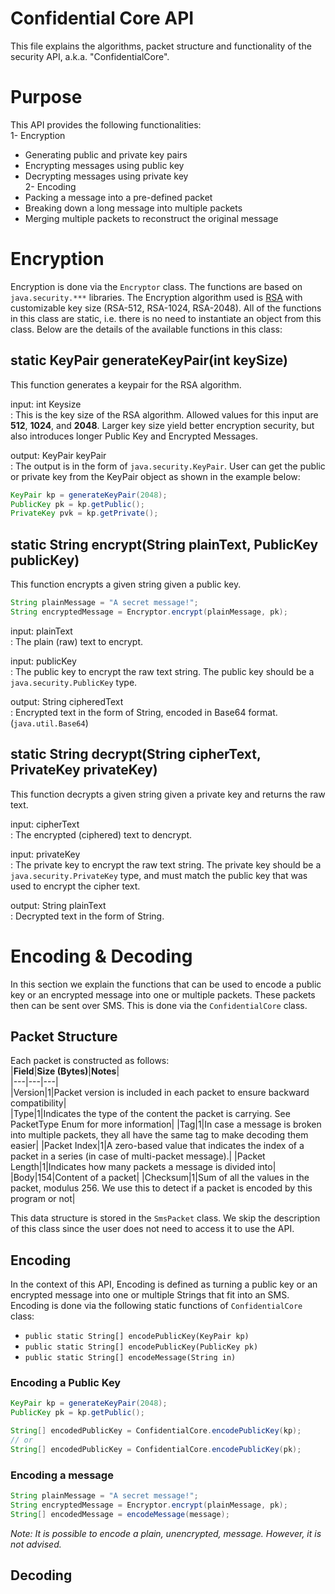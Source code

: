

# Confidential Core API

This file explains the algorithms, packet structure and functionality of the security API, a.k.a. "ConfidentialCore".

# Purpose

This API provides the following functionalities:    
1- Encryption
- Generating public and private key pairs
- Encrypting messages using public key
- Decrypting messages using private key    
  2- Encoding
- Packing a message into a pre-defined packet
- Breaking down a long message into multiple packets
- Merging multiple packets to reconstruct the original message


# Encryption
Encryption is done via the `Encryptor` class. The functions are based on `java.security.***` libraries. The Encryption algorithm used is [RSA](https://en.wikipedia.org/wiki/RSA_(cryptosystem)) with customizable key size (RSA-512, RSA-1024, RSA-2048). All of the functions in this class are static, i.e. there is no need to instantiate an object from this class. Below are the details of the available functions in this class:

## static KeyPair generateKeyPair(int keySize)
This function generates a keypair for the RSA algorithm.

input: int Keysize  
: This is the key size of the RSA algorithm. Allowed values for this input are **512**, **1024**, and **2048**. Larger key size yield better encryption security, but also introduces longer Public Key and Encrypted Messages.

output: KeyPair keyPair  
: The output is in the form of `java.security.KeyPair`. User can get the public or private key from the KeyPair object as shown in the example below:
```java  
KeyPair kp = generateKeyPair(2048);  
PublicKey pk = kp.getPublic();  
PrivateKey pvk = kp.getPrivate();  
``` 
## static String encrypt(String plainText, PublicKey publicKey)

This function encrypts a given string given a public key.
```java
String plainMessage = "A secret message!";
String encryptedMessage = Encryptor.encrypt(plainMessage, pk);
```

input: plainText  
: The plain (raw) text to encrypt.

input: publicKey  
: The public key to encrypt the raw text string. The public key should be a `java.security.PublicKey` type.

output: String cipheredText  
: Encrypted text in the form of String, encoded in Base64 format. (`java.util.Base64`)


## static String decrypt(String cipherText, PrivateKey privateKey)
This function decrypts a given string given a private key and returns the raw text.

input: cipherText  
: The encrypted (ciphered) text to dencrypt.

input: privateKey  
: The private key to encrypt the raw text string. The private key should be a `java.security.PrivateKey` type, and must match the public key that was used to encrypt the cipher text.

output: String plainText  
: Decrypted text in the form of String.


# Encoding & Decoding

In this section we explain the functions that can be used to encode a public key or an encrypted message into one or multiple packets. These packets then can be sent over SMS. This is done via the `ConfidentialCore` class.

## Packet Structure

Each packet is constructed as follows:  
|**Field**|**Size (Bytes)**|**Notes**|  
|---|---|---|  
|Version|1|Packet version is included in each packet to ensure backward compatibility|  
|Type|1|Indicates the type of the content the packet is carrying. See PacketType Enum for more information|
|Tag|1|In case a message is broken into multiple packets, they all have the same tag to make decoding them easier|
|Packet Index|1|A zero-based value that indicates the index of a packet in a series (in case of multi-packet message).|
|Packet Length|1|Indicates how many packets a message is divided into|
|Body|154|Content of a packet|
|Checksum|1|Sum of all the values in the packet, modulus 256. We use this to detect if a packet is encoded by this program or not|

This data structure is stored in the `SmsPacket` class. We skip the description of this class since the user does not need to access it to use the API.

## Encoding
In the context of this API, Encoding is defined as turning a public key or an encrypted message into one or multiple Strings that fit into an SMS. Encoding is done via the following static functions of `ConfidentialCore` class:

- `public static String[] encodePublicKey(KeyPair kp)`
- `public static String[] encodePublicKey(PublicKey pk)`
- `public static String[] encodeMessage(String in)`

### Encoding a Public Key
```java
KeyPair kp = generateKeyPair(2048);  
PublicKey pk = kp.getPublic();  

String[] encodedPublicKey = ConfidentialCore.encodePublicKey(kp);
// or
String[] encodedPublicKey = ConfidentialCore.encodePublicKey(pk);
```
### Encoding a message
```java
String plainMessage = "A secret message!";
String encryptedMessage = Encryptor.encrypt(plainMessage, pk);
String[] encodedMessage = encodeMessage(message);
```
*Note: It is possible to encode a plain, unencrypted, message. However, it is not advised.*

## Decoding
